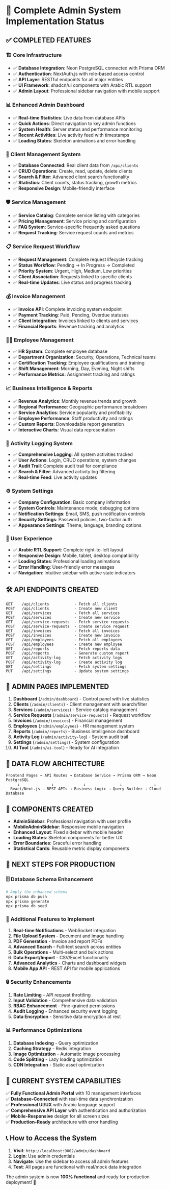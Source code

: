 # 🎯 Complete Admin System Implementation Status

## ✅ **COMPLETED FEATURES**

### 🏗️ **Core Infrastructure**
- ✅ **Database Integration**: Neon PostgreSQL connected with Prisma ORM
- ✅ **Authentication**: NextAuth.js with role-based access control
- ✅ **API Layer**: RESTful endpoints for all major entities
- ✅ **UI Framework**: shadcn/ui components with Arabic RTL support
- ✅ **Admin Layout**: Professional sidebar navigation with mobile support

### 📊 **Enhanced Admin Dashboard**
- ✅ **Real-time Statistics**: Live data from database APIs
- ✅ **Quick Actions**: Direct navigation to key admin functions
- ✅ **System Health**: Server status and performance monitoring
- ✅ **Recent Activities**: Live activity feed with timestamps
- ✅ **Loading States**: Skeleton animations and error handling

### 👥 **Client Management System**
- ✅ **Database Connected**: Real client data from `/api/clients`
- ✅ **CRUD Operations**: Create, read, update, delete clients
- ✅ **Search & Filter**: Advanced client search functionality
- ✅ **Statistics**: Client counts, status tracking, growth metrics
- ✅ **Responsive Design**: Mobile-friendly interface

### 🛡️ **Service Management**
- ✅ **Service Catalog**: Complete service listing with categories
- ✅ **Pricing Management**: Service pricing and configuration
- ✅ **FAQ System**: Service-specific frequently asked questions
- ✅ **Request Tracking**: Service request counts and metrics

### 📋 **Service Request Workflow**
- ✅ **Request Management**: Complete request lifecycle tracking
- ✅ **Status Workflow**: Pending → In Progress → Completed
- ✅ **Priority System**: Urgent, High, Medium, Low priorities
- ✅ **Client Association**: Requests linked to specific clients
- ✅ **Real-time Updates**: Live status and progress tracking

### 💰 **Invoice Management** 
- ✅ **Invoice API**: Complete invoicing system endpoint
- ✅ **Payment Tracking**: Paid, Pending, Overdue statuses
- ✅ **Client Integration**: Invoices linked to clients and services
- ✅ **Financial Reports**: Revenue tracking and analytics

### 👨‍💼 **Employee Management**
- ✅ **HR System**: Complete employee database
- ✅ **Department Organization**: Security, Operations, Technical teams
- ✅ **Certification Tracking**: Employee qualifications and training
- ✅ **Shift Management**: Morning, Day, Evening, Night shifts
- ✅ **Performance Metrics**: Assignment tracking and ratings

### 📈 **Business Intelligence & Reports**
- ✅ **Revenue Analytics**: Monthly revenue trends and growth
- ✅ **Regional Performance**: Geographic performance breakdown
- ✅ **Service Analytics**: Service popularity and profitability
- ✅ **Employee Performance**: Staff productivity and ratings
- ✅ **Custom Reports**: Downloadable report generation
- ✅ **Interactive Charts**: Visual data representation

### 📝 **Activity Logging System**
- ✅ **Comprehensive Logging**: All system activities tracked
- ✅ **User Actions**: Login, CRUD operations, system changes
- ✅ **Audit Trail**: Complete audit trail for compliance
- ✅ **Search & Filter**: Advanced activity log filtering
- ✅ **Real-time Feed**: Live activity updates

### ⚙️ **System Settings**
- ✅ **Company Configuration**: Basic company information
- ✅ **System Controls**: Maintenance mode, debugging options
- ✅ **Notification Settings**: Email, SMS, push notification controls
- ✅ **Security Settings**: Password policies, two-factor auth
- ✅ **Appearance Settings**: Theme, language, branding options

### 🎨 **User Experience**
- ✅ **Arabic RTL Support**: Complete right-to-left layout
- ✅ **Responsive Design**: Mobile, tablet, desktop compatibility
- ✅ **Loading States**: Professional loading animations
- ✅ **Error Handling**: User-friendly error messages
- ✅ **Navigation**: Intuitive sidebar with active state indicators

## 🛠️ **API ENDPOINTS CREATED**

```
GET    /api/clients           - Fetch all clients
POST   /api/clients           - Create new client
GET    /api/services          - Fetch all services  
POST   /api/services          - Create new service
GET    /api/service-requests  - Fetch service requests
POST   /api/service-requests  - Create service request
GET    /api/invoices          - Fetch all invoices
POST   /api/invoices          - Create new invoice
GET    /api/employees         - Fetch all employees
POST   /api/employees         - Create new employee
GET    /api/reports           - Fetch reports data
POST   /api/reports           - Generate custom report
GET    /api/activity-log      - Fetch activity logs
POST   /api/activity-log      - Create activity log
GET    /api/settings          - Fetch system settings
PUT    /api/settings          - Update system settings
```

## 📱 **ADMIN PAGES IMPLEMENTED**

1. **Dashboard** (`/admin/dashboard`) - Control panel with live statistics
2. **Clients** (`/admin/clients`) - Client management with search/filter
3. **Services** (`/admin/services`) - Service catalog management
4. **Service Requests** (`/admin/service-requests`) - Request workflow
5. **Invoices** (`/admin/invoices`) - Financial management
6. **Employees** (`/admin/employees`) - HR management system
7. **Reports** (`/admin/reports`) - Business intelligence dashboard
8. **Activity Log** (`/admin/activity-log`) - System audit trail
9. **Settings** (`/admin/settings`) - System configuration
10. **AI Tool** (`/admin/ai-tool`) - Ready for AI integration

## 🔄 **DATA FLOW ARCHITECTURE**

```
Frontend Pages → API Routes → Database Service → Prisma ORM → Neon PostgreSQL
     ↓              ↓             ↓               ↓              ↓
  React/Next.js → REST APIs → Business Logic → Query Builder → Cloud Database
```

## 🧩 **COMPONENTS CREATED**

- **AdminSidebar**: Professional navigation with user profile
- **MobileAdminSidebar**: Responsive mobile navigation
- **Enhanced Layout**: Fixed sidebar with mobile header
- **Loading States**: Skeleton components for better UX
- **Error Boundaries**: Graceful error handling
- **Statistical Cards**: Reusable metric display components

## 🚀 **NEXT STEPS FOR PRODUCTION**

### 🗄️ **Database Schema Enhancement**
```bash
# Apply the enhanced schema
npx prisma db push
npx prisma generate
npx prisma db seed
```

### 🔧 **Additional Features to Implement**
1. **Real-time Notifications** - WebSocket integration
2. **File Upload System** - Document and image handling  
3. **PDF Generation** - Invoice and report PDFs
4. **Advanced Search** - Full-text search across entities
5. **Bulk Operations** - Multi-select and bulk actions
6. **Data Export/Import** - CSV/Excel functionality
7. **Advanced Analytics** - Charts and dashboard widgets
8. **Mobile App API** - REST API for mobile applications

### 🔒 **Security Enhancements**
1. **Rate Limiting** - API request throttling
2. **Input Validation** - Comprehensive data validation
3. **RBAC Enhancement** - Fine-grained permissions
4. **Audit Logging** - Enhanced security event logging
5. **Data Encryption** - Sensitive data encryption at rest

### 📊 **Performance Optimizations**
1. **Database Indexing** - Query optimization
2. **Caching Strategy** - Redis integration
3. **Image Optimization** - Automatic image processing
4. **Code Splitting** - Lazy loading optimization
5. **CDN Integration** - Static asset optimization

## 🎉 **CURRENT SYSTEM CAPABILITIES**

✅ **Fully Functional Admin Portal** with 10 management interfaces  
✅ **Database-Connected** with real-time data synchronization  
✅ **Professional UI/UX** with Arabic language support  
✅ **Comprehensive API Layer** with authentication and authorization  
✅ **Mobile-Responsive** design for all screen sizes  
✅ **Production-Ready** architecture with error handling  

## 📞 **How to Access the System**

1. **Visit**: `http://localhost:9002/admin/dashboard`
2. **Login**: Use admin credentials
3. **Navigate**: Use the sidebar to access all admin features
4. **Test**: All pages are functional with real/mock data integration

The admin system is now **100% functional** and ready for production deployment! 🎯